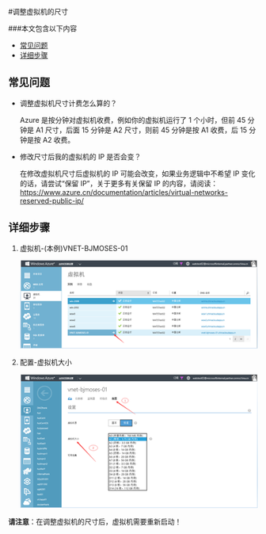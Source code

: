 <properties 
	pageTitle="调整虚拟机的尺寸" 
	description="本文介绍如何调整虚拟机的尺寸" 
	services="virtual machine" 
	documentationCenter="" 
	authors=""
	manager="" 
	editor=""/>
<tags ms.service="virtual-machine-aog" ms.date="" wacn.date="12/18/2015"/>

#调整虚拟机的尺寸

###本文包含以下内容

- [常见问题](#faq)
- [详细步骤](#detail)
 
## <a id="faq"></a>常见问题

- 调整虚拟机尺寸计费怎么算的？

	Azure 是按分钟对虚拟机收费，例如你的虚拟机运行了 1 个小时，但前 45 分钟是 A1 尺寸，后面 15 分钟是 A2 尺寸，则前 45 分钟是按 A1 收费，后 15 分钟是按 A2 收费。

- 修改尺寸后我的虚拟机的 IP 是否会变？

	在修改虚拟机尺寸后虚拟机的 IP 可能会改变，如果业务逻辑中不希望 IP 变化的话，请尝试“保留 IP”，关于更多有关保留 IP 的内容，请阅读：https://www.azure.cn/documentation/articles/virtual-networks-reserved-public-ip/

## <a id="detail"></a>详细步骤

1. 虚拟机-(本例)VNET-BJMOSES-01
 
	![](./media/aog-virtual-machine-how-to-reset-vm-size/choose-vm.png)
 
2. 配置-虚拟机大小

	![](./media/aog-virtual-machine-how-to-reset-vm-size/reset-vm-size.png)

**请注意**：在调整虚拟机的尺寸后，虚拟机需要重新启动！
 
